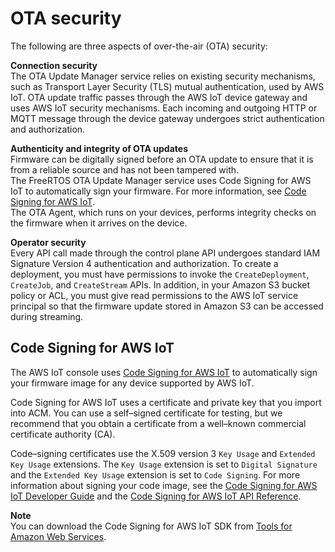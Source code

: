 # OTA security<a name="dev-guide-ota-security"></a>

The following are three aspects of over\-the\-air \(OTA\) security:

**Connection security**  
The OTA Update Manager service relies on existing security mechanisms, such as Transport Layer Security \(TLS\) mutual authentication, used by AWS IoT\. OTA update traffic passes through the AWS IoT device gateway and uses AWS IoT security mechanisms\. Each incoming and outgoing HTTP or MQTT message through the device gateway undergoes strict authentication and authorization\.

**Authenticity and integrity of OTA updates**  
Firmware can be digitally signed before an OTA update to ensure that it is from a reliable source and has not been tampered with\.   
The FreeRTOS OTA Update Manager service uses Code Signing for AWS IoT to automatically sign your firmware\. For more information, see [Code Signing for AWS IoT](https://docs.aws.amazon.com/signer/latest/developerguide/Welcome.html)\.   
The OTA Agent, which runs on your devices, performs integrity checks on the firmware when it arrives on the device\.

**Operator security**  
Every API call made through the control plane API undergoes standard IAM Signature Version 4 authentication and authorization\. To create a deployment, you must have permissions to invoke the `CreateDeployment`, `CreateJob`, and `CreateStream` APIs\. In addition, in your Amazon S3 bucket policy or ACL, you must give read permissions to the AWS IoT service principal so that the firmware update stored in Amazon S3 can be accessed during streaming\. 

## Code Signing for AWS IoT<a name="dev-guide-code-signing"></a>

The AWS IoT console uses [Code Signing for AWS IoT](https://docs.aws.amazon.com/signer/latest/developerguide/Welcome.html) to automatically sign your firmware image for any device supported by AWS IoT\.

Code Signing for AWS IoT uses a certificate and private key that you import into ACM\. You can use a self–signed certificate for testing, but we recommend that you obtain a certificate from a well–known commercial certificate authority \(CA\)\.

Code–signing certificates use the X\.509 version 3 `Key Usage` and `Extended Key Usage` extensions\. The `Key Usage` extension is set to `Digital Signature` and the `Extended Key Usage` extension is set to `Code Signing`\. For more information about signing your code image, see the [Code Signing for AWS IoT Developer Guide](https://docs.aws.amazon.com/signer/latest/developerguide/Welcome.html) and the [Code Signing for AWS IoT API Reference](https://docs.aws.amazon.com/signer/latest/api/Welcome.html)\.

**Note**  
You can download the Code Signing for AWS IoT SDK from [Tools for Amazon Web Services](https://aws.amazon.com/tools/)\. 